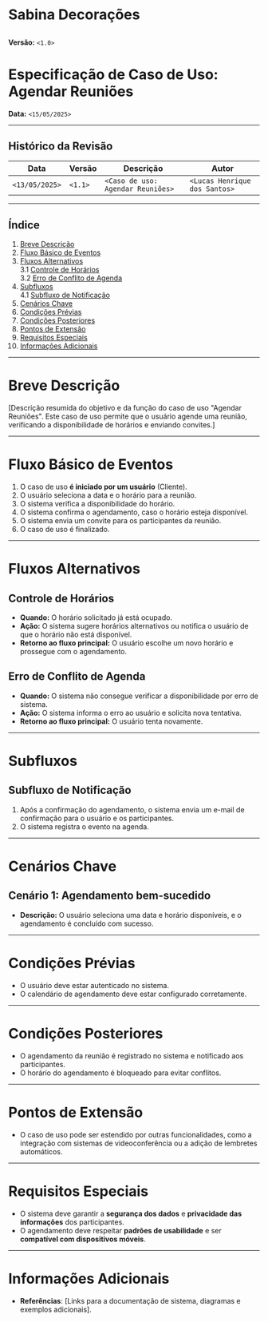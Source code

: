 # Sabina Decorações

## <Nome do Projeto>

**Versão:** `<1.0>`

# Especificação de Caso de Uso: Agendar Reuniões

**Data:** `<15/05/2025>`

<identificador do documento>

---

## Histórico da Revisão

| Data       | Versão | Descrição         | Autor     |
|------------|--------|-------------------|-----------|
| `<13/05/2025>` | `<1.1>` | `<Caso de uso: Agendar Reuniões>` | `<Lucas Henrique dos Santos>` |

---

## Índice

1. [Breve Descrição](#breve-descrição)  
2. [Fluxo Básico de Eventos](#fluxo-básico-de-eventos)  
3. [Fluxos Alternativos](#fluxos-alternativos)  
   3.1 [Controle de Horários](#controle-de-horários)  
   3.2 [Erro de Conflito de Agenda](#erro-de-conflito-de-agenda)  
4. [Subfluxos](#subfluxos)  
   4.1 [Subfluxo de Notificação](#subfluxo-de-notificação)  
5. [Cenários Chave](#cenários-chave)  
6. [Condições Prévias](#condições-prévias)  
7. [Condições Posteriores](#condições-posteriores)  
8. [Pontos de Extensão](#pontos-de-extensão)  
9. [Requisitos Especiais](#requisitos-especiais)  
10. [Informações Adicionais](#informações-adicionais)  

---

# Breve Descrição

[Descrição resumida do objetivo e da função do caso de uso "Agendar Reuniões". Este caso de uso permite que o usuário agende uma reunião, verificando a disponibilidade de horários e enviando convites.]

---

# Fluxo Básico de Eventos

1. O caso de uso **é iniciado por um usuário** (Cliente).
2. O usuário seleciona a data e o horário para a reunião.
3. O sistema verifica a disponibilidade do horário.
4. O sistema confirma o agendamento, caso o horário esteja disponível.
5. O sistema envia um convite para os participantes da reunião.
6. O caso de uso é finalizado.

---

# Fluxos Alternativos

## Controle de Horários

- **Quando:** O horário solicitado já está ocupado.
- **Ação:** O sistema sugere horários alternativos ou notifica o usuário de que o horário não está disponível.
- **Retorno ao fluxo principal:** O usuário escolhe um novo horário e prossegue com o agendamento.

## Erro de Conflito de Agenda

- **Quando:** O sistema não consegue verificar a disponibilidade por erro de sistema.
- **Ação:** O sistema informa o erro ao usuário e solicita nova tentativa.
- **Retorno ao fluxo principal:** O usuário tenta novamente.

---

# Subfluxos

## Subfluxo de Notificação

1. Após a confirmação do agendamento, o sistema envia um e-mail de confirmação para o usuário e os participantes.
2. O sistema registra o evento na agenda.

---

# Cenários Chave

## Cenário 1: Agendamento bem-sucedido

- **Descrição:** O usuário seleciona uma data e horário disponíveis, e o agendamento é concluído com sucesso.

---

# Condições Prévias

- O usuário deve estar autenticado no sistema.
- O calendário de agendamento deve estar configurado corretamente.

---

# Condições Posteriores

- O agendamento da reunião é registrado no sistema e notificado aos participantes.
- O horário do agendamento é bloqueado para evitar conflitos.

---

# Pontos de Extensão

- O caso de uso pode ser estendido por outras funcionalidades, como a integração com sistemas de videoconferência ou a adição de lembretes automáticos.

---

# Requisitos Especiais

- O sistema deve garantir a **segurança dos dados** e **privacidade das informações** dos participantes.
- O agendamento deve respeitar **padrões de usabilidade** e ser **compatível com dispositivos móveis**.

---

# Informações Adicionais

- **Referências**: [Links para a documentação de sistema, diagramas e exemplos adicionais].
